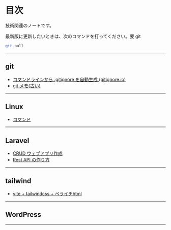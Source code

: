 # 目次

技術関連のノートです。

最新版に更新したいときは、次のコマンドを打ってください。要 git

```bash
git pull
```

---

## git

- [コマンドラインから .gitignore を自動生成 (gitignore.io)](./git_note/create_gitignore_with_gitignoreio.md)
- [git メモ(古い)](./git_note/gitMemo.md)

---

## Linux

- [コマンド](./linux/commands.md)

---

## Laravel

- [CRUD ウェブアプリ作成](./laravel/create_crud_api.md)
- [Rest API の作り方](./laravel/rest_api_project.md)

---

## tailwind

- [vite + tailwindcss + ペライチhtml](./tailwind/vite_tailwind_html.md)

---

## WordPress

---
